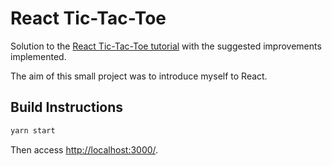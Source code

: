 # React Tic-Tac-Toe

Solution to the [React Tic-Tac-Toe tutorial](https://reactjs.org/tutorial/tutorial.html) with the suggested improvements implemented.

The aim of this small project was to introduce myself to React.

## Build Instructions

```bash
yarn start
```

Then access [http://localhost:3000/](http://localhost:3000/).
